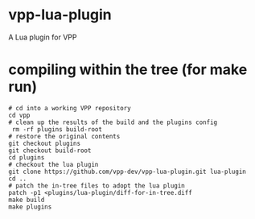 # vpp-lua-plugin
A Lua plugin for VPP
# compiling within the tree (for make run)

```
# cd into a working VPP repository
cd vpp
# clean up the results of the build and the plugins config
 rm -rf plugins build-root
# restore the original contents
git checkout plugins
git checkout build-root
cd plugins
# checkout the lua plugin
git clone https://github.com/vpp-dev/vpp-lua-plugin.git lua-plugin
cd ..
# patch the in-tree files to adopt the lua plugin
patch -p1 <plugins/lua-plugin/diff-for-in-tree.diff
make build
make plugins
```


